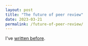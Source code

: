 ```yaml
---
layout: post
title: "The future of peer review"
date: 2023-03-21
permalink: /future-of-peer-review/
---
```


I've [written before](/ending-support-for-legacy-publishers/).